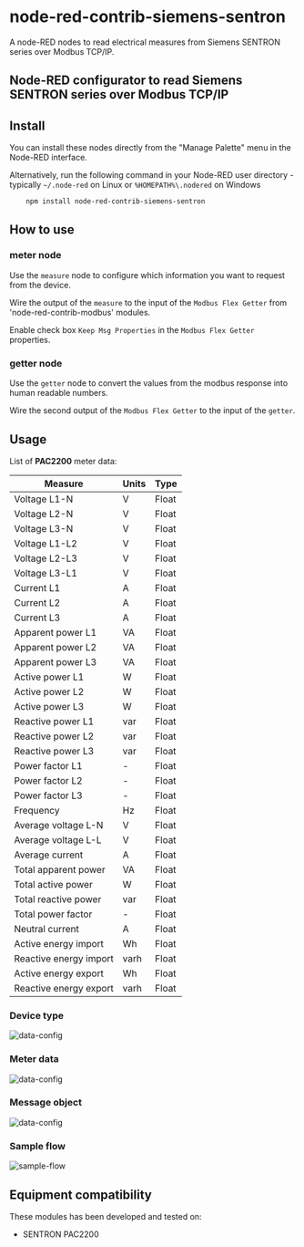 # node-red-contrib-siemens-sentron
A node-RED nodes to read electrical measures from Siemens SENTRON series over Modbus TCP/IP.
## Node-RED configurator to read Siemens SENTRON series over Modbus TCP/IP

## Install
You can install these nodes directly from the "Manage Palette" menu in the Node-RED interface.

Alternatively, run the following command in your Node-RED user directory - typically `~/.node-red` on Linux or `%HOMEPATH%\.nodered` on Windows

        npm install node-red-contrib-siemens-sentron 

## How to use

### meter node
Use the `measure` node to configure which information you want to request from the device.

Wire the output of the `measure` to the input of the `Modbus Flex Getter` from 'node-red-contrib-modbus' modules.

Enable check box `Keep Msg Properties` in the `Modbus Flex Getter` properties.

### getter node
Use the `getter` node to convert the values from the modbus response into human readable numbers.

Wire the second output of the `Modbus Flex Getter` to the input of the `getter`.

## Usage
List of **PAC2200** meter data:

| Measure                            | Units                 | Type          | 
| ---------------------------------- | --------------------- | ------------- | 
|  Voltage L1-N                      | V                     | Float         | 
|  Voltage L2-N                      | V                     | Float         |
|  Voltage L3-N                      | V                     | Float         |
|  Voltage L1-L2                     | V                     | Float         |
|  Voltage L2-L3                     | V                     | Float         |
|  Voltage L3-L1                     | V                     | Float         |
|  Current L1                        | A                     | Float         |
|  Current L2                        | A                     | Float         |
|  Current L3                        | A                     | Float         |
|  Apparent power L1                 | VA                    | Float         |
|  Apparent power L2                 | VA                    | Float         |
|  Apparent power L3                 | VA                    | Float         |
|  Active power L1                   | W                     | Float         |
|  Active power L2                   | W                     | Float         |
|  Active power L3                   | W                     | Float         |
|  Reactive power L1                 | var                   | Float         |
|  Reactive power L2                 | var                   | Float         |
|  Reactive power L3                 | var                   | Float         |
|  Power factor L1                   | -                     | Float         |
|  Power factor L2                   | -                     | Float         |
|  Power factor L3                   | -                     | Float         |
|  Frequency                         | Hz                    | Float         |
|  Average voltage L-N               | V                     | Float         |
|  Average voltage L-L               | V                     | Float         |
|  Average current                   | A                     | Float         |
|  Total apparent power              | VA                    | Float         |
|  Total active power                | W                     | Float         |
|  Total reactive power              | var                   | Float         |
|  Total power factor                | -                     | Float         |
|  Neutral current                   | A                     | Float         |
|  Active energy import              | Wh                    | Float         |
|  Reactive energy import            | varh                  | Float         |
|  Active energy export              | Wh                    | Float         |
|  Reactive energy export            | varh                  | Float         |

### Device type
![data-config](docs/device-config.png)

### Meter data 
![data-config](docs/data-config.png)

### Message object 
![data-config](docs/message-format.png)

### Sample flow
![sample-flow](docs/sample-flow.png)

## Equipment compatibility

These modules has been developed and tested on:
+ SENTRON PAC2200
